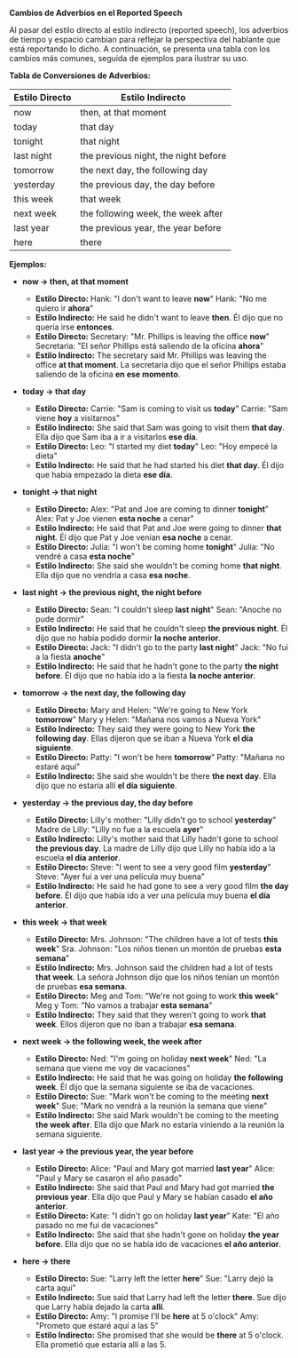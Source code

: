 

**Cambios de Adverbios en el Reported Speech**

Al pasar del estilo directo al estilo indirecto (reported speech), los adverbios de tiempo y espacio cambian para reflejar la perspectiva del hablante que está reportando lo dicho. A continuación, se presenta una tabla con los cambios más comunes, seguida de ejemplos para ilustrar su uso.

**Tabla de Conversiones de Adverbios:**

| Estilo Directo | Estilo Indirecto                        |
| ---------------- | --------------------------------------- |
| now            | then, at that moment                    |
| today          | that day                                |
| tonight        | that night                              |
| last night     | the previous night, the night before    |
| tomorrow       | the next day, the following day         |
| yesterday      | the previous day, the day before        |
| this week      | that week                               |
| next week      | the following week, the week after     |
| last year      | the previous year, the year before      |
| here           | there                                   |

**Ejemplos:**

*   **now → then, at that moment**

    *   **Estilo Directo:** Hank: "I don't want to leave **now**"   Hank: "No me quiero ir **ahora**"
    *   **Estilo Indirecto:** He said he didn't want to leave **then**.   Él dijo que no quería irse **entonces**.
    *   **Estilo Directo:** Secretary: "Mr. Phillips is leaving the office **now**"   Secretaria: "El señor Phillips está saliendo de la oficina **ahora**"
    *   **Estilo Indirecto:** The secretary said Mr. Phillips was leaving the office **at that moment**.   La secretaria dijo que el señor Phillips estaba saliendo de la oficina **en ese momento**.

*   **today → that day**

    *   **Estilo Directo:** Carrie: "Sam is coming to visit us **today**"   Carrie: "Sam viene **hoy** a visitarnos"
    *   **Estilo Indirecto:** She said that Sam was going to visit them **that day**.   Ella dijo que Sam iba a ir a visitarlos **ese día**.
    *   **Estilo Directo:** Leo: "I started my diet **today**"   Leo: "Hoy empecé la dieta"
    *   **Estilo Indirecto:** He said that he had started his diet **that day**.   Él dijo que había empezado la dieta **ese día**.

*   **tonight → that night**

    *   **Estilo Directo:** Alex: "Pat and Joe are coming to dinner **tonight**"   Alex: Pat y Joe vienen **esta noche** a cenar"
    *   **Estilo Indirecto:** He said that Pat and Joe were going to dinner **that night**.   Él dijo que Pat y Joe venían **esa noche** a cenar.
    *   **Estilo Directo:** Julia: "I won't be coming home **tonight**"   Julia: "No vendré a casa **esta noche**"
    *   **Estilo Indirecto:** She said she wouldn't be coming home **that night**.   Ella dijo que no vendría a casa **esa noche**.

*   **last night → the previous night, the night before**

    *   **Estilo Directo:** Sean: "I couldn't sleep **last night**"   Sean: "Anoche no pude dormir"
    *   **Estilo Indirecto:** He said that he couldn't sleep **the previous night**.   Él dijo que no había podido dormir **la noche anterior**.
    *   **Estilo Directo:** Jack: "I didn't go to the party **last night**"   Jack: "No fui a la fiesta **anoche**"
    *   **Estilo Indirecto:** He said that he hadn't gone to the party **the night before**.   Él dijo que no había ido a la fiesta **la noche anterior**.

*   **tomorrow → the next day, the following day**

    *   **Estilo Directo:** Mary and Helen: "We're going to New York **tomorrow**"   Mary y Helen: "Mañana nos vamos a Nueva York"
    *   **Estilo Indirecto:** They said they were going to New York **the following day**.   Ellas dijeron que se iban a Nueva York **el día siguiente**.
    *   **Estilo Directo:** Patty: "I won't be here **tomorrow**"   Patty: "Mañana no estaré aquí"
    *   **Estilo Indirecto:** She said she wouldn't be there **the next day**.   Ella dijo que no estaría allí **el día siguiente**.

*   **yesterday → the previous day, the day before**

    *   **Estilo Directo:** Lilly's mother: "Lilly didn't go to school **yesterday**"   Madre de Lilly: "Lilly no fue a la escuela **ayer**"
    *   **Estilo Indirecto:** Lilly's mother said that Lilly hadn't gone to school **the previous day**.   La madre de Lilly dijo que Lilly no había ido a la escuela **el día anterior**.
    *   **Estilo Directo:** Steve: "I went to see a very good film **yesterday**"   Steve: "Ayer fui a ver una película muy buena"
    *   **Estilo Indirecto:** He said he had gone to see a very good film **the day before**.   Él dijo que había ido a ver una película muy buena **el día anterior**.

*   **this week → that week**

    *   **Estilo Directo:** Mrs. Johnson: "The children have a lot of tests **this week**"   Sra. Johnson: "Los niños tienen un montón de pruebas **esta semana**"
    *   **Estilo Indirecto:** Mrs. Johnson said the children had a lot of tests **that week**.   La señora Johnson dijo que los niños tenían un montón de pruebas **esa semana**.
    *   **Estilo Directo:** Meg and Tom: "We're not going to work **this week**"   Meg y Tom: "No vamos a trabajar **esta semana**"
    *   **Estilo Indirecto:** They said that they weren't going to work **that week**.   Ellos dijeron que no iban a trabajar **esa semana**.

*   **next week → the following week, the week after**

    *   **Estilo Directo:** Ned: "I'm going on holiday **next week**"   Ned: "La semana que viene me voy de vacaciones"
    *   **Estilo Indirecto:** He said that he was going on holiday **the following week**.   Él dijo que la semana siguiente se iba de vacaciones.
    *   **Estilo Directo:** Sue: "Mark won't be coming to the meeting **next week**"   Sue: "Mark no vendrá a la reunión la semana que viene"
    *   **Estilo Indirecto:** She said Mark wouldn't be coming to the meeting **the week after**.   Ella dijo que Mark no estaría viniendo a la reunión la semana siguiente.

*   **last year → the previous year, the year before**

    *   **Estilo Directo:** Alice: "Paul and Mary got married **last year**"   Alice: "Paul y Mary se casaron el año pasado"
    *   **Estilo Indirecto:** She said that Paul and Mary had got married **the previous year**.   Ella dijo que Paul y Mary se habían casado **el año anterior**.
    *   **Estilo Directo:** Kate: "I didn't go on holiday **last year**"   Kate: "El año pasado no me fui de vacaciones"
    *   **Estilo Indirecto:** She said that she hadn't gone on holiday **the year before**.   Ella dijo que no se había ido de vacaciones **el año anterior**.

*   **here → there**

    *   **Estilo Directo:** Sue: "Larry left the letter **here**"   Sue: "Larry dejó la carta aquí"
    *   **Estilo Indirecto:** Sue said that Larry had left the letter **there**.   Sue dijo que Larry había dejado la carta **allí**.
    *   **Estilo Directo:** Amy: "I promise I'll be **here** at 5 o'clock"   Amy: "Prometo que estaré aquí a las 5"
    *   **Estilo Indirecto:** She promised that she would be **there** at 5 o'clock.   Ella prometió que estaría allí a las 5.

